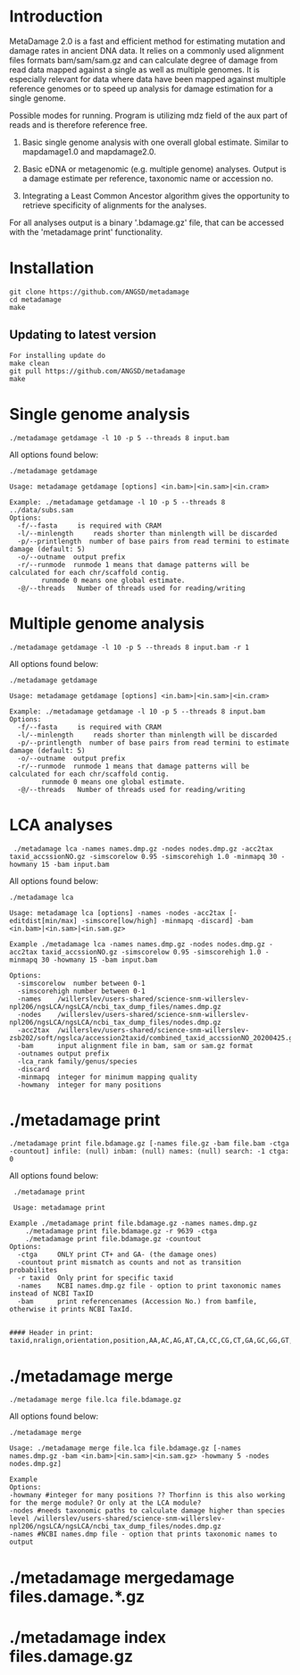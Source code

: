 # Introduction

MetaDamage 2.0 is a fast and efficient method for estimating mutation and damage rates in ancient DNA data. It relies on a commonly used alignment files formats bam/sam/sam.gz and can calculate degree of damage from read data mapped against a single as well as multiple genomes. It is especially relevant for data where data have been mapped against multiple reference genomes or to speed up analysis for damage estimation for a single genome.

Possible modes for running. Program is utilizing mdz field of the aux part of reads and is therefore reference free.

1. Basic single genome analysis with one overall global estimate. Similar to mapdamage1.0 and mapdamage2.0.

2. Basic eDNA or metagenomic (e.g. multiple genome) analyses. Output is a damage estimate per reference, taxonomic name or accession no.

3. Integrating a Least Common Ancestor algorithm gives the opportunity to retrieve    specificity of alignments for the analyses.

For all analyses output is a binary '.bdamage.gz' file, that can be accessed with the 'metadamage print' functionality.

# Installation
```
git clone https://github.com/ANGSD/metadamage
cd metadamage
make
```
## Updating to latest version
```
For installing update do
make clean
git pull https://github.com/ANGSD/metadamage
make
```


# Single genome analysis
`./metadamage getdamage -l 10 -p 5 --threads 8 input.bam`

All options found below:

```
./metadamage getdamage

Usage: metadamage getdamage [options] <in.bam>|<in.sam>|<in.cram>

Example: ./metadamage getdamage -l 10 -p 5 --threads 8 ../data/subs.sam
Options:
  -f/--fasta	 is required with CRAM
  -l/--minlength	 reads shorter than minlength will be discarded
  -p/--printlength	number of base pairs from read termini to estimate damage (default: 5)
  -o/--outname	output prefix
  -r/--runmode	runmode 1 means that damage patterns will be calculated for each chr/scaffold contig.
		runmode 0 means one global estimate.
  -@/--threads	 Number of threads used for reading/writing
```

# Multiple genome analysis
` ./metadamage getdamage -l 10 -p 5 --threads 8 input.bam -r 1 `

All options found below:

```
./metadamage getdamage

Usage: metadamage getdamage [options] <in.bam>|<in.sam>|<in.cram>

Example: ./metadamage getdamage -l 10 -p 5 --threads 8 input.bam
Options:
  -f/--fasta	 is required with CRAM
  -l/--minlength	 reads shorter than minlength will be discarded
  -p/--printlength	number of base pairs from read termini to estimate damage (default: 5)
  -o/--outname	output prefix
  -r/--runmode	runmode 1 means that damage patterns will be calculated for each chr/scaffold contig.
		runmode 0 means one global estimate.
  -@/--threads	 Number of threads used for reading/writing
```

# LCA analyses

` ./metadamage lca -names names.dmp.gz -nodes nodes.dmp.gz -acc2tax taxid_accssionNO.gz -simscorelow 0.95 -simscorehigh 1.0 -minmapq 30 -howmany 15 -bam input.bam`

All options found below:

```
./metadamage lca 

Usage: metadamage lca [options] -names -nodes -acc2tax [-editdist[min/max] -simscore[low/high] -minmapq -discard] -bam <in.bam>|<in.sam>|<in.sam.gz>

Example ./metadamage lca -names names.dmp.gz -nodes nodes.dmp.gz -acc2tax taxid_accssionNO.gz -simscorelow 0.95 -simscorehigh 1.0 -minmapq 30 -howmany 15 -bam input.bam

Options:
  -simscorelow	number between 0-1
  -simscorehigh	number between 0-1
  -names 	/willerslev/users-shared/science-snm-willerslev-npl206/ngsLCA/ngsLCA/ncbi_tax_dump_files/names.dmp.gz 
  -nodes 	/willerslev/users-shared/science-snm-willerslev-npl206/ngsLCA/ngsLCA/ncbi_tax_dump_files/nodes.dmp.gz 
  -acc2tax 	/willerslev/users-shared/science-snm-willerslev-zsb202/soft/ngslca/accession2taxid/combined_taxid_accssionNO_20200425.gz 
  -bam		input alignment file in bam, sam or sam.gz format
  -outnames	output prefix
  -lca_rank	family/genus/species 
  -discard 
  -minmapq	integer for minimum mapping quality
  -howmany	integer for many positions
```


# ./metadamage print

`./metadamage print file.bdamage.gz [-names file.gz -bam file.bam -ctga -countout] infile: (null) inbam: (null) names: (null) search: -1 ctga: 0 `

All options found below:

```
 ./metadamage print 
 
 Usage: metadamage print 
 
Example ./metadamage print file.bdamage.gz -names names.dmp.gz 
	./metadamage print file.bdamage.gz -r 9639 -ctga
	./metadamage print file.bdamage.gz -countout 
Options:
  -ctga		ONLY print CT+ and GA- (the damage ones)
  -countout	print mismatch as counts and not as transition probabilites
  -r taxid	Only print for specific taxid
  -names	NCBI names.dmp.gz file - option to print taxonomic names instead of NCBI TaxID
  -bam		print referencenames (Accession No.) from bamfile, otherwise it prints NCBI TaxId. 


#### Header in print: taxid,nralign,orientation,position,AA,AC,AG,AT,CA,CC,CG,CT,GA,GC,GG,GT,TA,TC,TG,TT 
 ```
 
# ./metadamage merge 

`./metadamage merge file.lca file.bdamage.gz ` 


All options found below:

```
./metadamage merge 

Usage: ./metadamage merge file.lca file.bdamage.gz [-names names.dmp.gz -bam <in.bam>|<in.sam>|<in.sam.gz> -howmany 5 -nodes nodes.dmp.gz]

Example
Options:
-howmany #integer for many positions ?? Thorfinn is this also working for the merge module? Or only at the LCA module? 
-nodes #needs taxonomic paths to calculate damage higher than species level /willerslev/users-shared/science-snm-willerslev-npl206/ngsLCA/ngsLCA/ncbi_tax_dump_files/nodes.dmp.gz
-names #NCBI names.dmp file - option that prints taxonomic names to output  
```

# ./metadamage mergedamage files.damage.*.gz

# ./metadamage index files.damage.gz

